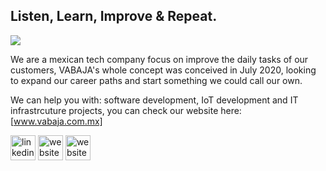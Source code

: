 ## Listen, Learn, Improve & Repeat.

<img src="https://i.ibb.co/4N9hhFC/Logo-vabaja-sinfondo-1067x600.png">

We are a mexican tech company focus on improve the daily tasks of our customers, VABAJA's whole concept was conceived in July 2020, looking to expand our career paths and start something we could call our own.

We can help you with: software development, IoT development and IT infrastrcuture projects, you can check our website here: [www.vabaja.com.mx]



[<img src='https://cdn.jsdelivr.net/npm/simple-icons@3.0.1/icons/linkedin.svg' alt='linkedin' height='40'>](https://www.linkedin.com/company/vabaja) [<img src='https://cdn.jsdelivr.net/npm/simple-icons@3.0.1/icons/icloud.svg' alt='website' height='40'>](https://www.vabaja.com.mx)  [<img src='https://cdn.jsdelivr.net/npm/simple-icons@3.0.1/icons/facebook.svg' alt='website' height='40'>](https://www.facebook.com/GrupoVabaja) 


